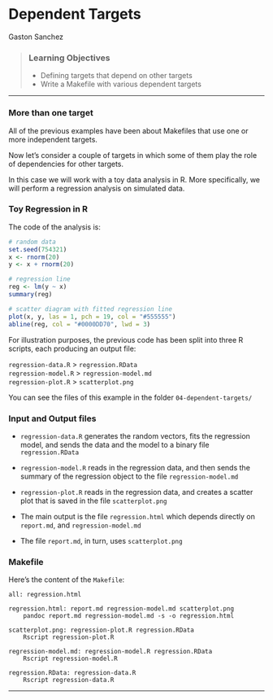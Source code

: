 Dependent Targets
================
Gaston Sanchez

> ### Learning Objectives
> 
>   - Defining targets that depend on other targets
>   - Write a Makefile with various dependent targets

-----

### More than one target

All of the previous examples have been about Makefiles that use one or
more independent targets.

Now let’s consider a couple of targets in which some of them play the
role of dependencies for other targets.

In this case we will work with a toy data analysis in R. More
specifically, we will perform a regression analysis on simulated data.

### Toy Regression in R

The code of the analysis is:

``` r
# random data
set.seed(754321)
x <- rnorm(20)
y <- x + rnorm(20)

# regression line
reg <- lm(y ~ x)
summary(reg)

# scatter diagram with fitted regression line
plot(x, y, las = 1, pch = 19, col = "#555555")
abline(reg, col = "#0000DD70", lwd = 3)
```

For illustration purposes, the previous code has been split into three R
scripts, each producing an output file:

`regression-data.R` \> `regression.RData`  
`regression-model.R` \> `regression-model.md`  
`regression-plot.R` \> `scatterplot.png`

You can see the files of this example in the folder
`04-dependent-targets/`

### Input and Output files

  - `regression-data.R` generates the random vectors, fits the
    regression model, and sends the data and the model to a binary file
    `regression.RData`

  - `regression-model.R` reads in the regression data, and then sends
    the summary of the regression object to the file
    `regression-model.md`

  - `regression-plot.R` reads in the regression data, and creates a
    scatter plot that is saved in the file `scatterplot.png`

  - The main output is the file `regression.html` which depends directly
    on `report.md`, and `regression-model.md`

  - The file `report.md`, in turn, uses `scatterplot.png`

### Makefile

Here’s the content of the `Makefile`:

``` make
all: regression.html

regression.html: report.md regression-model.md scatterplot.png
    pandoc report.md regression-model.md -s -o regression.html

scatterplot.png: regression-plot.R regression.RData
    Rscript regression-plot.R

regression-model.md: regression-model.R regression.RData
    Rscript regression-model.R

regression.RData: regression-data.R
    Rscript regression-data.R
```

-----
